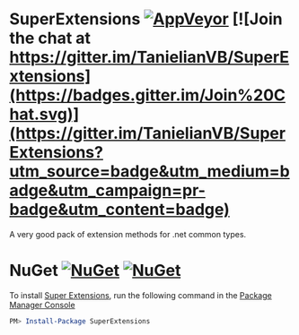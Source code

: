 # SuperExtensions [![AppVeyor](https://ci.appveyor.com/api/projects/status/github/TanielianVB/SuperExtensions?svg=true)](https://ci.appveyor.com/project/TanielianVB/superextensions) [![Join the chat at https://gitter.im/TanielianVB/SuperExtensions](https://badges.gitter.im/Join%20Chat.svg)](https://gitter.im/TanielianVB/SuperExtensions?utm_source=badge&utm_medium=badge&utm_campaign=pr-badge&utm_content=badge)
A very good pack of extension methods for .net common types.

# NuGet [![NuGet](https://img.shields.io/nuget/v/SuperExtensions.svg)](https://www.nuget.org/packages/SuperExtensions/) [![NuGet](https://img.shields.io/nuget/dt/SuperExtensions.svg)](https://www.nuget.org/packages/SuperExtensions/)
To install [Super Extensions](https://www.nuget.org/packages/SuperExtensions/), run the following command in the [Package Manager Console](http://docs.nuget.org/consume/package-manager-console)

```PowerShell
PM> Install-Package SuperExtensions
```
